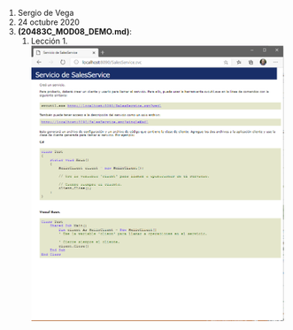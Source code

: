 1. Sergio de Vega
2. 24 octubre 2020
3. **(20483C_MOD08_DEMO.md)**:
   1. Lección 1.  
   ![C1](images/C1.PNG)
   